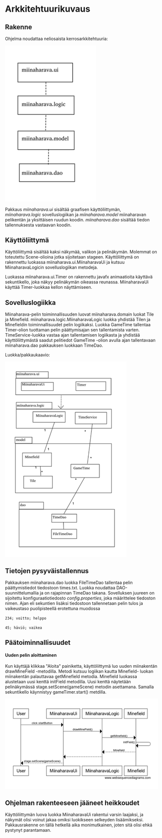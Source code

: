 # Arkkitehtuurikuvaus

## Rakenne
Ohjelma noudattaa neliosaista kerrosarkkitehtuuria:

<img src="https://github.com/IidaHamalainen/ot-harjoitustyo/blob/master/Miinaharava/dokumentaatio/kuvat/kerrosarkkitehtuuri.png" width="300">

Pakkaus _miinaharava.ui_ sisältää graafisen käyttöliittymän, _miinaharava.logic_ sovelluslogiikan ja _miinaharava.model_ miinaharavan pelikentän ja yksittäisen ruudun koodin. _miinaharava.dao_ sisältää tiedon tallennuksesta vastaavan koodin.


## Käyttöliittymä
Käyttöliittymä sisältää kaksi näkymää, valikon ja pelinäkymän. Molemmat on toteutettu Scene-olioina jotka sijoitetaan stageen. Käyttöliittymä on rakennettu luokassa miinaharava.ui.MiinaharavaUi ja kutsuu MiinaharavaLogicin sovelluslogiikan metodeja.

Luokassa miinaharava.ui.Timer on rakennettu javafx animaatioita käyttävä sekuntikello, joka näkyy pelinäkymän oikeassa reunassa. MiinaharavaUi käyttää Timer-luokkaa kellon näyttämiseen.

## Sovelluslogiikka
Miinaharava-pelin toiminnallisuuden luovat miinaharava.domain luokat Tile ja Minefield. miinaharava.logic.MiinaharavaLogic luokka yhdistää Tilen ja Minefieldin toiminnallisuudet pelin logiikaksi. Luokka GameTime tallentaa Timer-olion tuottaman pelin päättymisajan sen tallentamista varten. TimeService-luokka vastaa ajan tallentamisen logiikasta ja yhdistää käyttöliittymästä saadut pelitiedot GameTime -olion avulla ajan tallentavaan miinaharava.dao pakkauksen luokkaan TimeDao. 

Luokka/pakkaukaavio:

<img src="https://github.com/IidaHamalainen/ot-harjoitustyo/blob/master/Miinaharava/dokumentaatio/kuvat/luokkajapakkauskaavio.png" width="400">

## Tietojen pysyväistallennus
Pakkauksen miinaharava.dao luokka FileTimeDao tallentaa pelin päättymistiedot tiedostoon times.txt. Luokka noudattaa DAO-suunnittelumallia ja on rajapinnan TimeDao takana. Sovelluksen juureen on sijoitettu konfiguraatiotiedosto _config.properties_, joka määrittelee tiedoston nimen. Ajan eli sekuntien lisäksi tiedostoon tallennetaan pelin tulos ja vaikeustaso puolipisteellä erotettuna muodossa

`234; voitto; helppo`

`45; häviö; vaikea`

## Päätoiminnallisuudet
#### Uuden pelin aloittaminen

Kun käyttäjä klikkaa "Aloita" painiketta, käyttöliittymä luo uuden miinakentän drawMineField -metodilla. Metodi kutsuu logiikan kautta Minefield- luokan miinakentän palauttavaa getMinefield metodia. Minefield luokassa alustetaan uusi kenttä initField metodilla. Uusi kenttä näytetään pelinäkymässä stage.setScene(gameScene) metodin asettamana. Samalla sekuntikello käynnistyy gameTimer.start() metdilla.

<img src="https://github.com/IidaHamalainen/ot-harjoitustyo/blob/master/Miinaharava/dokumentaatio/kuvat/sekvenssikaavio.png" width="600">


## Ohjelman rakenteeseen jääneet heikkoudet
Käyttöliittymän luova luokka MiinaharavaUi rakentui varsin laajaksi, ja näkymät olisi voinut jakaa omiksi luokikseen selkeyden lisäämikseksi. Pakkausrakenne on tällä hetkellä aika monimutkainen, joten sitä olisi ehkä pystynyt parantamaan.
